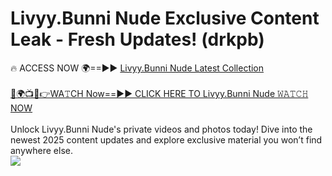 # Livyy.Bunni Nude Exclusive Content Leak - Fresh Updates! (drkpb)

🔥 ACCESS NOW 🌍==►► <a href="https://tinyurl.com/yc657z5k" rel="nofollow">Livyy.Bunni Nude Latest Collection</a>
<br><br>
[🔴🌍📺📱👉WA𝚃CH Now==►► CLICK HERE TO Livyy.Bunni Nude 𝚆𝙰𝚃𝙲𝙷 NOW](https://tinyurl.com/yc657z5k)
<br><br>
Unlock Livyy.Bunni Nude's private videos and photos today! Dive into the newest 2025 content updates and explore exclusive material you won’t find anywhere else.
<br>
<a href="https://tinyurl.com/yc657z5k" rel="nofollow" data-target="animated-image.originalLink"><img src="https://camo.githubusercontent.com/8a4f000d20f83aca3bf7ec5f350d767afa0574a8a352519fd8cfa583a6f93a33/68747470733a2f2f692e696d6775722e636f6d2f644a486b345a712e676966" data-canonical-src="https://i.imgur.com/dJHk4Zq.gif" style="max-width: 100%; display: inline-block;" data-target="animated-image.originalImage"></a>
<br>
